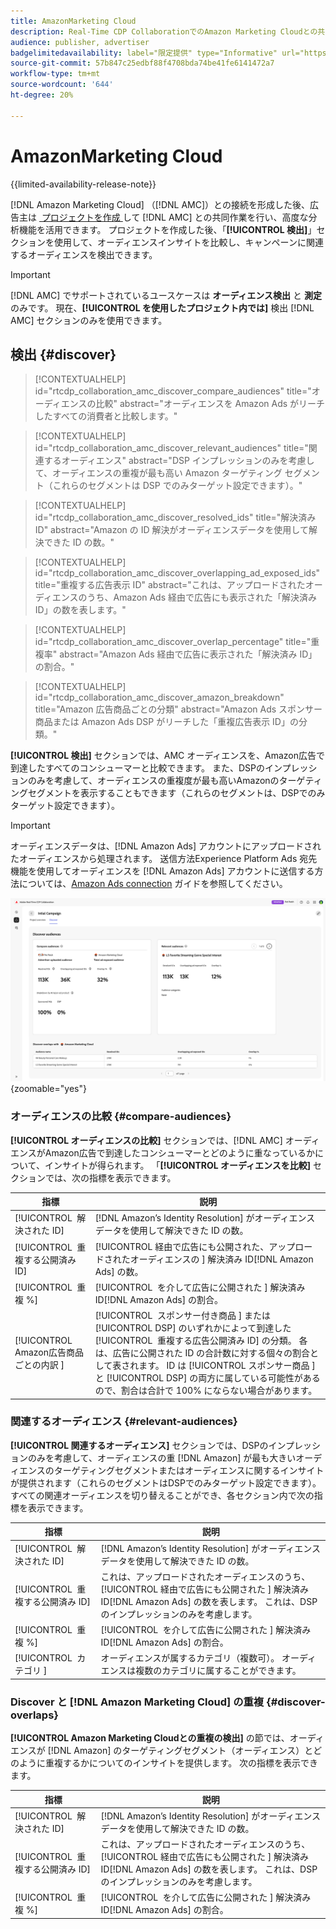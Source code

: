 ```yaml
---
title: AmazonMarketing Cloud
description: Real-Time CDP CollaborationでのAmazon Marketing Cloudとの共同作業について説明します。
audience: publisher, advertiser
badgelimitedavailability: label="限定提供" type="Informative" url="https://helpx.adobe.com/legal/product-descriptions/real-time-customer-data-platform-collaboration.html newtab=true"
source-git-commit: 57b847c25edbf88f4708bda74be41fe6141472a7
workflow-type: tm+mt
source-wordcount: '644'
ht-degree: 20%

---
```


# AmazonMarketing Cloud

{{limited-availability-release-note}}

[!DNL Amazon Marketing Cloud] （[!DNL AMC]）との接続を形成した後、広告主は [&#x200B; プロジェクトを作成 &#x200B;](../manage-projects.md#create-project) して [!DNL AMC] との共同作業を行い、高度な分析機能を活用できます。 プロジェクトを作成した後、「**[!UICONTROL 検出]**」セクションを使用して、オーディエンスインサイトを比較し、キャンペーンに関連するオーディエンスを検出できます。

>[!IMPORTANT]
>
>[!DNL AMC] でサポートされているユースケースは **オーディエンス検出** と **測定** のみです。 現在、**[!UICONTROL を使用したプロジェクト内では]** 検出 [!DNL AMC] セクションのみを使用できます。

## 検出 {#discover}

>[!CONTEXTUALHELP]
>id="rtcdp_collaboration_amc_discover_compare_audiences"
>title="オーディエンスの比較"
>abstract="オーディエンスを Amazon Ads がリーチしたすべての消費者と比較します。"

>[!CONTEXTUALHELP]
>id="rtcdp_collaboration_amc_discover_relevant_audiences"
>title="関連するオーディエンス"
>abstract="DSP インプレッションのみを考慮して、オーディエンスの重複が最も高い Amazon ターゲティング セグメント（これらのセグメントは DSP でのみターゲット設定できます）。"

>[!CONTEXTUALHELP]
>id="rtcdp_collaboration_amc_discover_resolved_ids"
>title="解決済み ID"
>abstract="Amazon の ID 解決がオーディエンスデータを使用して解決できた ID の数。"

>[!CONTEXTUALHELP]
>id="rtcdp_collaboration_amc_discover_overlapping_ad_exposed_ids"
>title="重複する広告表示 ID"
>abstract="これは、アップロードされたオーディエンスのうち、Amazon Ads 経由で広告にも表示された「解決済み ID」の数を表します。"

>[!CONTEXTUALHELP]
>id="rtcdp_collaboration_amc_discover_overlap_percentage"
>title="重複率"
>abstract="Amazon Ads 経由で広告に表示された「解決済み ID」の割合。"

>[!CONTEXTUALHELP]
>id="rtcdp_collaboration_amc_discover_amazon_breakdown"
>title="Amazon 広告商品ごとの分類"
>abstract="Amazon Ads スポンサー商品または Amazon Ads DSP がリーチした「重複広告表示 ID」の分類。"

**[!UICONTROL 検出]** セクションでは、AMC オーディエンスを、Amazon広告で到達したすべてのコンシューマーと比較できます。 また、DSPのインプレッションのみを考慮して、オーディエンスの重複度が最も高いAmazonのターゲティングセグメントを表示することもできます（これらのセグメントは、DSPでのみターゲット設定できます）。

>[!IMPORTANT]
>
>オーディエンスデータは、[!DNL Amazon Ads] アカウントにアップロードされたオーディエンスから処理されます。 送信方法Experience Platform Ads 宛先機能を使用してオーディエンスを [!DNL Amazon Ads] アカウントに送信する方法については、[Amazon Ads connection](https://experienceleague.adobe.com/en/docs/experience-platform/destinations/catalog/advertising/amazon-ads) ガイドを参照してください。

![Amazon Marketing Cloudを使用したプロジェクトの Discover セクション。](/help/assets/collaborate/advertising-platforms/amc-discover.png){zoomable="yes"}

### オーディエンスの比較 {#compare-audiences}

**[!UICONTROL オーディエンスの比較]** セクションでは、[!DNL AMC] オーディエンスがAmazon広告で到達したコンシューマーとどのように重なっているかについて、インサイトが得られます。 「**[!UICONTROL オーディエンスを比較]** セクションでは、次の指標を表示できます。

| 指標 | 説明 |
|--------------------------------|---------------------------------------------------------------------------------------------------|
| [!UICONTROL &#x200B; 解決された ID] | [!DNL Amazon’s Identity Resolution] がオーディエンスデータを使用して解決できた ID の数。 |
| [!UICONTROL &#x200B; 重複する公開済み ID] | [!UICONTROL &#x200B; 経由で広告にも公開された、アップロードされたオーディエンスの &#x200B;] 解決済み ID[!DNL Amazon Ads] の数。 |
| [!UICONTROL &#x200B; 重複 %] | [!UICONTROL &#x200B; を介して広告に公開された &#x200B;] 解決済み ID[!DNL Amazon Ads] の割合。 |
| [!UICONTROL Amazon広告商品ごとの内訳 &#x200B;] | [!UICONTROL &#x200B; スポンサー付き商品 &#x200B;] または [!UICONTROL DSP] のいずれかによって到達した [!UICONTROL &#x200B; 重複する広告公開済み ID] の分類。 各は、広告に公開された ID の合計数に対する個々の割合として表されます。 ID は [!UICONTROL &#x200B; スポンサー商品 &#x200B;] と [!UICONTROL DSP] の両方に属している可能性があるので、割合は合計で 100% にならない場合があります。 |


### 関連するオーディエンス {#relevant-audiences}

**[!UICONTROL 関連するオーディエンス]** セクションでは、DSPのインプレッションのみを考慮して、オーディエンスの重 [!DNL Amazon] が最も大きいオーディエンスのターゲティングセグメントまたはオーディエンスに関するインサイトが提供されます（これらのセグメントはDSPでのみターゲット設定できます）。 すべての関連オーディエンスを切り替えることができ、各セクション内で次の指標を表示できます。

| 指標 | 説明 |
|--------------------------------|---------------------------------------------------------------------------------------------------|
| [!UICONTROL &#x200B; 解決された ID] | [!DNL Amazon’s Identity Resolution] がオーディエンスデータを使用して解決できた ID の数。 |
| [!UICONTROL &#x200B; 重複する公開済み ID] | これは、アップロードされたオーディエンスのうち、[!UICONTROL &#x200B; 経由で広告にも公開された &#x200B;] 解決済み ID[!DNL Amazon Ads] の数を表します。 これは、DSPのインプレッションのみを考慮します。 |
| [!UICONTROL &#x200B; 重複 %] | [!UICONTROL &#x200B; を介して広告に公開された &#x200B;] 解決済み ID[!DNL Amazon Ads] の割合。 |
| [!UICONTROL &#x200B; カテゴリ &#x200B;] | オーディエンスが属するカテゴリ（複数可）。 オーディエンスは複数のカテゴリに属することができます。 |

### Discover と [!DNL Amazon Marketing Cloud] の重複 {#discover-overlaps}

**[!UICONTROL Amazon Marketing Cloudとの重複の検出]** の節では、オーディエンスが [!DNL Amazon] のターゲティングセグメント（オーディエンス）とどのように重複するかについてのインサイトを提供します。 次の指標を表示できます。

| 指標 | 説明 |
|--------------------------------|---------------------------------------------------------------------------------------------------|
| [!UICONTROL &#x200B; 解決された ID] | [!DNL Amazon’s Identity Resolution] がオーディエンスデータを使用して解決できた ID の数。 |
| [!UICONTROL &#x200B; 重複する公開済み ID] | これは、アップロードされたオーディエンスのうち、[!UICONTROL &#x200B; 経由で広告にも公開された &#x200B;] 解決済み ID[!DNL Amazon Ads] の数を表します。 これは、DSPのインプレッションのみを考慮します。 |
| [!UICONTROL &#x200B; 重複 %] | [!UICONTROL &#x200B; を介して広告に公開された &#x200B;] 解決済み ID[!DNL Amazon Ads] の割合。 |